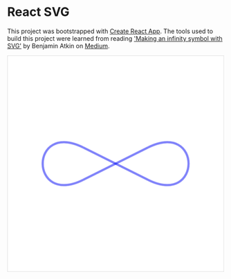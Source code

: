 # React SVG

This project was bootstrapped with [Create React App](https://github.com/facebook/create-react-app). The tools used to build this project were learned from reading ['Making an infinity symbol with SVG'](https://medium.com/@batkin/making-an-infinity-symbol-with-svg-6ec50cc8074d) by Benjamin Atkin on [Medium](https://medium.com/). 

![infinity-svg](docs/infinity.png)
